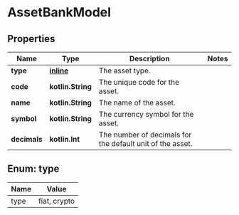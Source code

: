 
# AssetBankModel

## Properties
Name | Type | Description | Notes
------------ | ------------- | ------------- | -------------
**type** | [**inline**](#Type) | The asset type. | 
**code** | **kotlin.String** | The unique code for the asset. | 
**name** | **kotlin.String** | The name of the asset. | 
**symbol** | **kotlin.String** | The currency symbol for the asset. | 
**decimals** | **kotlin.Int** | The number of decimals for the default unit of the asset. | 


<a name="Type"></a>
## Enum: type
Name | Value
---- | -----
type | fiat, crypto



